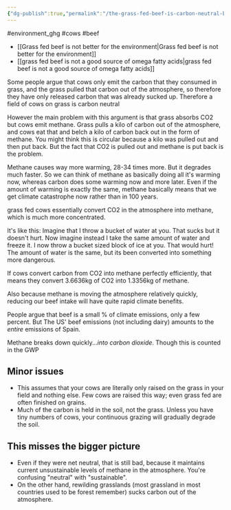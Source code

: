 ```yaml
---
{"dg-publish":true,"permalink":"/the-grass-fed-beef-is-carbon-neutral-because-its-circular-myth/","created":"2025-10-23T17:42:41.480+01:00","updated":"2025-10-23T18:06:08.599+01:00"}
---
```


#environment_ghg #cows #beef 

- [[Grass fed beef is not better for the environment\|Grass fed beef is not better for the environment]]
- [[grass fed beef is not a good source of omega fatty acids\|grass fed beef is not a good source of omega fatty acids]]

Some people argue that cows only emit the carbon that they consumed in grass, and the grass pulled that carbon out of the atmosphere, so therefore they have only released carbon that was already sucked up. Therefore a field of cows on grass is carbon neutral

However the main problem with this argument is that grass absorbs CO2 but cows emit methane. Grass pulls a kilo of carbon out of the atmosphere, and cows eat that and belch a kilo of carbon back out in the form of methane. You might think this is circular because a kilo was pulled out and then put back. But the fact that CO2 is pulled out and methane is put back is the problem.

Methane causes way more warming, 28-34 times more. But it degrades much faster. So we can think of methane as basically doing all it's warming now, whereas carbon does some warming now and more later. Even if the amount of warming is exactly the same, methane basically means that we get climate catastrophe now rather than in 100 years.

grass fed cows essentially convert CO2 in the atmosphere into methane, which is much more concentrated.

It's like this: Imagine that I throw a bucket of water at you. That sucks but it doesn't hurt. Now imagine instead I take the same amount of water and freeze it. I now throw a bucket sized block of ice at you. That would hurt! The amount of water is the same, but its been converted into something more dangerous.

If cows convert carbon from CO2 into methane perfectly efficiently, that means they convert 3.6636kg of CO2 into 1.3356kg of methane.

Also because methane is moving the atmosphere relatively quickly, reducing our beef intake will have quite rapid climate benefits. 

People argue that beef is a small % of climate emissions, only a few percent. But The US' beef emissions (not including dairy) amounts to the *entire* emissions of Spain.

Methane breaks down quickly...*into carbon dioxide*. Though this is counted in the GWP
## Minor issues
- This assumes that your cows are literally only raised on the grass in your field and nothing else. Few cows are raised this way; even grass fed are often finished on grains. 
- Much of the carbon is held in the soil, not the grass. Unless you have tiny numbers of cows, your continuous grazing will gradually degrade the soil.
## This misses the bigger picture
- Even if they were net neutral, that is still bad, because it maintains current unsustainable levels of methane in the atmosphere. You're confusing "neutral" with "sustainable". 
- On the other hand, rewilding grasslands (most grassland in most countries used to be forest remember) sucks carbon out of the atmosphere.